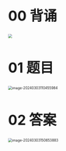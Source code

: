 # 00 背诵

<img src="https://cvp.oss-cn-shanghai.aliyuncs.com/picgo/202403031604920.png" style="zoom:50%;" />



# 01 题目

<img src="https://cvp.oss-cn-shanghai.aliyuncs.com/picgo/202403031104102.png" alt="image-20240303110455984" style="zoom:50%;" />





# 02 答案

<img src="https://cvp.oss-cn-shanghai.aliyuncs.com/picgo/202403031506135.png" alt="image-20240303150653883" style="zoom:50%;" />

